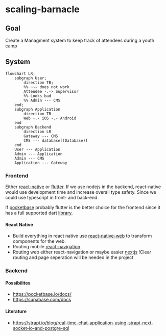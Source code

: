 # scaling-barnacle

## Goal

Create a Managment system to keep track of attendees during a youth camp

## System

```mermaid
flowchart LR;
    subgraph User;
        direction TB;
        %% ~~~ does not work
        Attendee -.-> Supervisor
        %% Looks bad
        %% Admin --- CMS
    end;
    subgraph Application
        direction TB
        Web -.- iOS -.- Android
    end
    subgraph Backend
        direction LR
        Gateway --- CMS
        CMS --- database[(Database)]
    end
    User --- Application
    Admin --- Application
    Admin --- CMS
    Application --- Gateway
```

### Frontend

Either [react-native](https://reactnative.dev/) or [flutter](https://flutter.dev/multi-platform).
If we use nodejs in the backend, react-native would use development time and increase overall type safety.
Since we could use typescript in front- and back-end.

If [pocketbase](https://pocketbase.io/docs/) probably flutter is the better choice for the frontend since it has a full supported dart [library](https://github.com/pocketbase/dart-sdk).

#### React Native

* Build everything in react native use [react-native-web](https://necolas.github.io/react-native-web/) to transform components for the web.
* Routing mobile [react-navigation](https://reactnavigation.org/)
* Routing web either react-navigation or maybe easier [nextjs](https://nextjs.org/) !Clear routing and page seperation will be needed in the project

### Backend

#### Possibilites
* https://pocketbase.io/docs/
* https://supabase.com/docs 

#### Literature
* https://strapi.io/blog/real-time-chat-application-using-strapi-next-socket-io-and-postgre-sql
